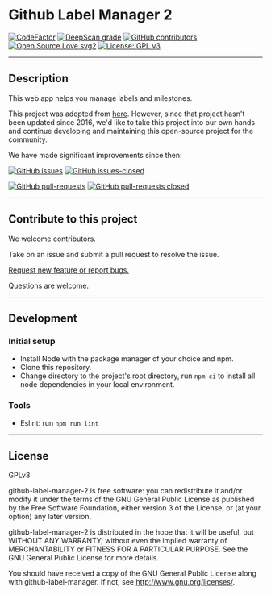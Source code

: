 # Github Label Manager 2

[![CodeFactor](https://www.codefactor.io/repository/github/badwater-apps/github-label-manager-2/badge)](https://www.codefactor.io/repository/github/badwater-apps/github-label-manager-2)
[![DeepScan grade](https://deepscan.io/api/teams/9440/projects/11965/branches/179826/badge/grade.svg)](https://deepscan.io/dashboard#view=project&tid=9440&pid=11965&bid=179826)
[![GitHub contributors](https://img.shields.io/github/contributors/Badwater-Apps/github-label-manager-2.svg)](https://GitHub.com/Badwater-Apps/github-label-manager-2/graphs/contributors/)
[![Open Source Love svg2](https://badges.frapsoft.com/os/v2/open-source.svg?v=103)](https://github.com/ellerbrock/open-source-badges/)
[![License: GPL v3](https://img.shields.io/badge/License-GPLv3-blue.svg)](https://www.gnu.org/licenses/gpl-3.0)

---

## Description

This web app helps you manage labels and milestones.

This project was adopted from [here](https://github.com/destan/github-label-manager). However, since that project hasn't been updated since 2016, we'd like to take this project into our own hands and continue developing and maintaining this open-source project for the community.

We have made significant improvements since then:

[![GitHub issues](https://img.shields.io/github/issues/Badwater-Apps/github-label-manager-2.svg)](https://GitHub.com/Badwater-Apps/github-label-manager-2/issues/)
[![GitHub issues-closed](https://img.shields.io/github/issues-closed/Badwater-Apps/github-label-manager-2.svg)](https://GitHub.com/Badwater-Apps/github-label-manager-2/issues?q=is%3Aissue+is%3Aclosed)

[![GitHub pull-requests](https://img.shields.io/github/issues-pr/Badwater-Apps/github-label-manager-2.svg)](https://GitHub.com/Badwater-Apps/github-label-manager-2/pull/)
[![GitHub pull-requests closed](https://img.shields.io/github/issues-pr-closed/Badwater-Apps/github-label-manager-2.svg)](https://GitHub.com/Badwater-Apps/github-label-manager-2/pull/)

---

## Contribute to this project

We welcome contributors.

Take on an issue and submit a pull request to resolve the issue.

[Request new feature or report bugs.](https://github.com/Badwater-Apps/github-label-manager-2/issues)

Questions are welcome.

---

## Development

### Initial setup

- Install Node with the package manager of your choice and npm.
- Clone this repository.
- Change directory to the project's root directory, run `npm ci` to install all node dependencies in your local environment.

### Tools

- Eslint: run `npm run lint`

---

## License

GPLv3

github-label-manager-2 is free software: you can redistribute it and/or modify
it under the terms of the GNU General Public License as published by
the Free Software Foundation, either version 3 of the License, or
(at your option) any later version.

github-label-manager-2 is distributed in the hope that it will be useful,
but WITHOUT ANY WARRANTY; without even the implied warranty of
MERCHANTABILITY or FITNESS FOR A PARTICULAR PURPOSE. See the
GNU General Public License for more details.

You should have received a copy of the GNU General Public License
along with github-label-manager. If not, see <http://www.gnu.org/licenses/>.
